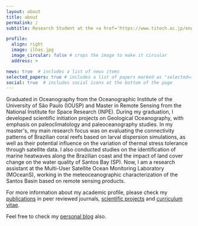 ```yaml
---
layout: about
title: about
permalink: /
subtitle: Research Student at the <a href='https://www.titech.ac.jp/english'>Tokyo Institute of Technology</a>. Tokyo, Japan.

profile:
  align: right
  image: ilhas.jpg
  image_circular: false # crops the image to make it circular
  address: >

news: true  # includes a list of news items
selected_papers: true # includes a list of papers marked as "selected={true}"
social: true  # includes social icons at the bottom of the page
---
```


Graduated in Oceanography from the Oceanographic Institute of the University of São Paulo (IOUSP) and Master in Remote Sensing from the National Institute for Space Research (INPE). During my graduation, I developed scientific initiation projects on Geological Oceanography, with emphasis on paleoclimatology and paleoceanography studies. In my master's, my main research focus was on evaluating the connectivity patterns of Brazilian coral reefs based on larval dispersion simulations, as well as their potential influence on the variation of thermal stress tolerance through satellite data. I also conducted studies on the identification of marine heatwaves along the Brazilian coast and the impact of land cover change on the water quality of Santos Bay (SP). Now, I am a research assistant at the Multi-User Satellite Ocean Monitoring Laboratory (MOceanS), working in the meteoceanographic characterization of the Santos Basin based on remote sensing products.

For more information about my academic profile, please check my <a href='https://silvaglx.github.io/publications/'>publications</a> in peer reviewed journals, <a href='https://silvaglx.github.io/projects/'>scientific projects</a> and <a href='https://silvaglx.github.io/cv/'>curriculum vitae</a>.

Feel free to check my <a href='https://silvaglx.github.io/blog/'>personal blog</a> also.
